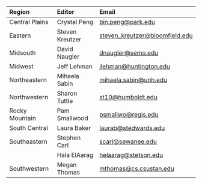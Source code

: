 | Region | Editor | Email |
|:-------|:-------|:------|
| Central Plains | Crystal Peng | bin.peng@park.edu |
| Eastern | Steven Kreutzer |	steven_kreutzer@bloomfield.edu |
| Midsouth | David Naugler | dnaugler@semo.edu |
| Midwest | Jeff Lehman | jlehman@huntington.edu |
| Northeastern | Mihaela Sabin | mihaela.sabin@unh.edu |
| Northwestern | Sharon Tuttle | st10@humboldt.edu |
| Rocky Mountain | Pam Smallwood | psmallwo@regis.edu |
| South Central | Laura Baker | laurab@stedwards.edu |
| Southeastern | Stephen Carl | scarl@sewanee.edu |
| | Hala ElAarag | helaarag@stetson.edu |
| Southwestern | Megan Thomas | mthomas@cs.csustan.edu |
